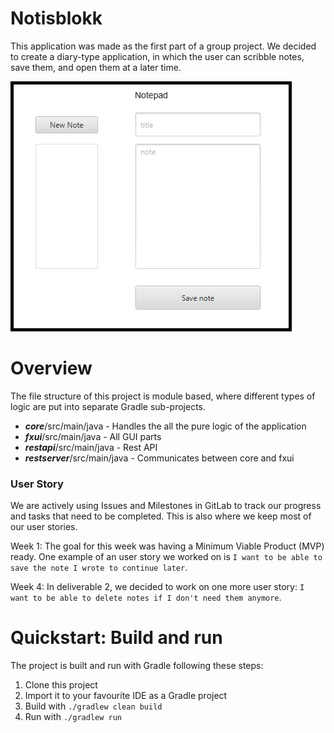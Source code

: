# Notisblokk
This application was made as the first part of a group project. 
We decided to create a diary-type application, in which the user can scribble notes,
save them, and open them at a later time.

![Image of the graphical user interface of the application.](docs/Notisblokk.png)

# Overview 
The file structure of this project is module based, where different types of logic are put into
separate Gradle sub-projects.

- ***core***/src/main/java - Handles the all the pure logic of the application
- ***fxui***/src/main/java - All GUI parts
- ***restapi***/src/main/java - Rest API
- ***restserver***/src/main/java - Communicates between core and fxui

### User Story
We are actively using Issues and Milestones in GitLab to track our progress and tasks that
need to be completed. This is also where we keep most of our user stories.

Week 1: The goal for this week was having a Minimum Viable Product (MVP) ready. One example of an
user story we worked on is `I want to be able to save the note I wrote to continue later`.

Week 4: In deliverable 2, we decided to work on one more user story: `I want to be able to delete notes if I don't need them anymore`.

# Quickstart: Build and run

The project is built and run with Gradle following these steps:

1. Clone this project
2. Import it to your favourite IDE as a Gradle project
3. Build with `./gradlew clean build`
4. Run with `./gradlew run`